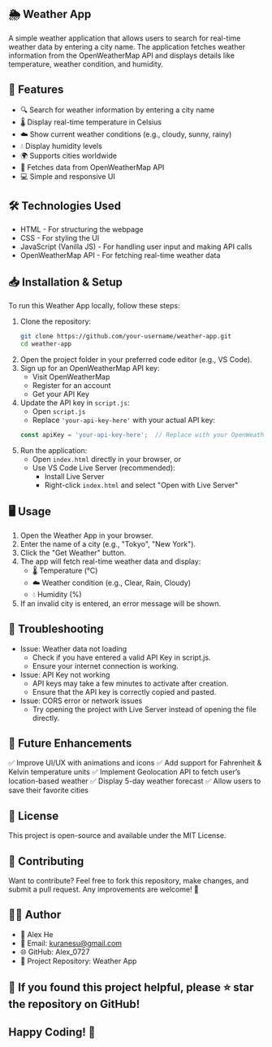 ## 🌦️ Weather App
A simple weather application that allows users to search for real-time weather data by entering a city name. The application fetches weather information from the OpenWeatherMap API and displays details like temperature, weather condition, and humidity.

## 🚀 Features
- 🔍 Search for weather information by entering a city name
- 🌡️ Display real-time temperature in Celsius
- ☁️ Show current weather conditions (e.g., cloudy, sunny, rainy)
- 💧 Display humidity levels
- 🌍 Supports cities worldwide
- 📡 Fetches data from OpenWeatherMap API
- 💻 Simple and responsive UI

## 🛠️ Technologies Used
- HTML - For structuring the webpage
- CSS - For styling the UI
- JavaScript (Vanilla JS) - For handling user input and making API calls
- OpenWeatherMap API - For fetching real-time weather data

## 📥 Installation & Setup
To run this Weather App locally, follow these steps:

1. Clone the repository:
	```bash
	git clone https://github.com/your-username/weather-app.git
	cd weather-app
	```
2. Open the project folder in your preferred code editor (e.g., VS Code).
3. Sign up for an OpenWeatherMap API key:
	- Visit OpenWeatherMap
	- Register for an account
	- Get your API Key
4. Update the API key in `script.js`:
	- Open `script.js`
	- Replace `'your-api-key-here'` with your actual API key:
	```javascript
	const apiKey = 'your-api-key-here';  // Replace with your OpenWeatherMap API key
	
	```
5. Run the application:
	- Open `index.html` directly in your browser, or
	- Use VS Code Live Server (recommended):
		- Install Live Server
		- Right-click `index.html` and select "Open with Live Server"

## 🖥️ Usage
1. Open the Weather App in your browser.
2. Enter the name of a city (e.g., "Tokyo", "New York").
3. Click the "Get Weather" button.
4. The app will fetch real-time weather data and display:
	- 🌡️ Temperature (°C)
	- ☁️ Weather condition (e.g., Clear, Rain, Cloudy)
	- 💧 Humidity (%)
5. If an invalid city is entered, an error message will be shown.

## 🐛 Troubleshooting
- Issue: Weather data not loading
	- Check if you have entered a valid API Key in script.js.
	- Ensure your internet connection is working.
- Issue: API Key not working
	- API keys may take a few minutes to activate after creation.
	- Ensure that the API key is correctly copied and pasted.
- Issue: CORS error or network issues
	- Try opening the project with Live Server instead of opening the file directly.

## 📌 Future Enhancements
✅ Improve UI/UX with animations and icons
✅ Add support for Fahrenheit & Kelvin temperature units
✅ Implement Geolocation API to fetch user’s location-based weather
✅ Display 5-day weather forecast
✅ Allow users to save their favorite cities

## 📝 License
This project is open-source and available under the MIT License.

## 🤝 Contributing
Want to contribute? Feel free to fork this repository, make changes, and submit a pull request. Any improvements are welcome! 🚀

## 👨‍💻 Author
- 👤 Alex He
- 📧 Email: kuranesu@gmail.com
- 🌐 GitHub: Alex_0727
- 📌 Project Repository: Weather App

## 📢 If you found this project helpful, please ⭐ star the repository on GitHub!

## Happy Coding! 🚀

